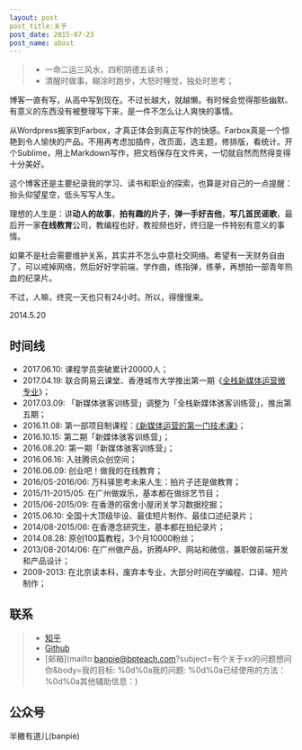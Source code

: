 ```yaml
---
layout: post
post_title:关于
post_date: 2015-07-23
post_name: about
---
```


> - 一命二运三风水，四积阴德五读书；
> - 清醒时做事，糊涂时跑步，大怒时睡觉，独处时思考；

博客一直有写，从高中写到现在。不过长越大，就越懒。有时候会觉得那些幽默、有意义的东西没有被整理写下来，是一件不怎么让人爽快的事情。

从Wordpress搬家到Farbox，才真正体会到真正写作的快感。Farbox真是一个惊艳到令人愉快的产品。不用再考虑加插件，改页面，选主题，修排版，看统计。开个Sublime，用上Markdown写作，把文档保存在文件夹，一切就自然而然得变得十分美好。

这个博客还是主要纪录我的学习、读书和职业的探索，也算是对自己的一点提醒：抬头仰望星空，低头写写人生。

理想的人生是：讲**动人的故事**，**拍有趣的片子**，**弹一手好吉他**，**写几首民谣歌**，最后开一家**在线教育**公司，教编程也好，教视频也好，终归是一件特别有意义的事情。

如果不是社会需要维护关系，其实并不怎么中意社交网络。希望有一天财务自由了，可以戒掉网络，然后好好学前端，学作曲，练指弹，练拳，再想拍一部青年热血的纪录片。

不过，人嘛，终究一天也只有24小时。所以，得慢慢来。

2014.5.20

## 时间线

- 2017.06.10: 课程学员突破累计20000人；
- 2017.04.19: 联合网易云课堂、香港城市大学推出第一期《[全栈新媒体运营微专业](http://mooc.study.163.com/smartSpec/detail/1001268002.htm)》；
- 2017.03.09: 「新媒体骇客训练营」调整为「全栈新媒体骇客训练营」，推出第五期；
- 2016.11.08: 第一部项目制课程：[《新媒体运营的第一门技术课》](http://learn.bpteach.com/course/1)；
- 2016.10.15: 第二期「新媒体骇客训练营」；
- 2016.08.20: 第一期「新媒体骇客训练营」；
- 2016.06.16: 入驻腾讯众创空间；
- 2016.06.09: 创业吧！做我的在线教育；
- 2016/05-2016/06: 万科驿思考未来人生：拍片子还是做教育；
- 2015/11-2015/05: 在广州做娱乐，基本都在做综艺节目；
- 2015/06-2015/09: 在香港的宿舍小屋闭关学习数据挖掘；
- 2015.06.10: 全国十大顶级毕设、最佳短片制作、最佳口述纪录片；
- 2014/08-2015/06: 在香港念研究生，基本都在拍纪录片；
- 2014.08.28: 原创100篇教程，3个月10000粉丝；
- 2013/08-2014/06: 在广州做产品，折腾APP、网站和微信，兼职做前端开发和产品设计；
- 2009-2013: 在北京读本科，废弃本专业，大部分时间在学编程、口译、短片制作；

## 联系

> -  [知乎](http://www.zhihu.com/people/halfpie) 
> -  [Github](https://github.com/devmidai)
> -  [邮箱](mailto:banpie@bpteach.com?subject=有个关于xx的问题想问你&body=我的目标: %0d%0a我的问题: %0d%0a已经使用的方法：%0d%0a其他辅助信息：)

## 公众号
半撇有道儿(banpie)